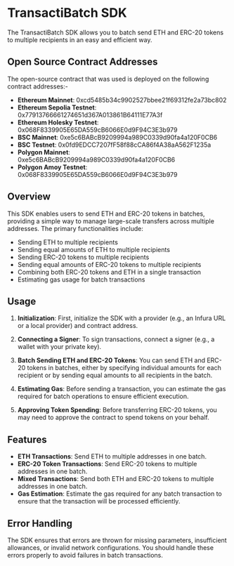 # TransactiBatch SDK

The TransactiBatch SDK allows you to batch send ETH and ERC-20 tokens to multiple recipients in an easy and efficient way.

## Open Source Contract Addresses

The open-source contract that was used is deployed on the following contract addresses:-

- **Ethereum Mainnet**: 0xcd5485b34c9902527bbee21f69312fe2a73bc802
- **Ethereum Sepolia Testnet**: 0x77913766661274651d367A013861B64111E77A3f
- **Ethereum Holesky Testnet**: 0x068F8339905E65DA559cB6066E0d9F94C3E3b979
- **BSC Mainnet**: 0xe5c6BABcB9209994a989C0339d90fa4a120F0CB6
- **BSC Testnet**: 0x0fd9EDCC7207fF58f88cCA86f4A38aA562F1235a
- **Polygon Mainnet**: 0xe5c6BABcB9209994a989C0339d90fa4a120F0CB6
- **Polygon Amoy Testnet**: 0x068F8339905E65DA559cB6066E0d9F94C3E3b979

## Overview

This SDK enables users to send ETH and ERC-20 tokens in batches, providing a simple way to manage large-scale transfers across multiple addresses. The primary functionalities include:

- Sending ETH to multiple recipients
- Sending equal amounts of ETH to multiple recipients
- Sending ERC-20 tokens to multiple recipients
- Sending equal amounts of ERC-20 tokens to multiple recipients
- Combining both ERC-20 tokens and ETH in a single transaction
- Estimating gas usage for batch transactions

## Usage

1. **Initialization**: First, initialize the SDK with a provider (e.g., an Infura URL or a local provider) and contract address.

2. **Connecting a Signer**: To sign transactions, connect a signer (e.g., a wallet with your private key).

3. **Batch Sending ETH and ERC-20 Tokens**: You can send ETH and ERC-20 tokens in batches, either by specifying individual amounts for each recipient or by sending equal amounts to all recipients in the batch.

4. **Estimating Gas**: Before sending a transaction, you can estimate the gas required for batch operations to ensure efficient execution.

5. **Approving Token Spending**: Before transferring ERC-20 tokens, you may need to approve the contract to spend tokens on your behalf.

## Features

- **ETH Transactions**: Send ETH to multiple addresses in one batch.
- **ERC-20 Token Transactions**: Send ERC-20 tokens to multiple addresses in one batch.
- **Mixed Transactions**: Send both ETH and ERC-20 tokens to multiple addresses in one batch.
- **Gas Estimation**: Estimate the gas required for any batch transaction to ensure that the transaction will be processed efficiently.

## Error Handling

The SDK ensures that errors are thrown for missing parameters, insufficient allowances, or invalid network configurations. You should handle these errors properly to avoid failures in batch transactions.
